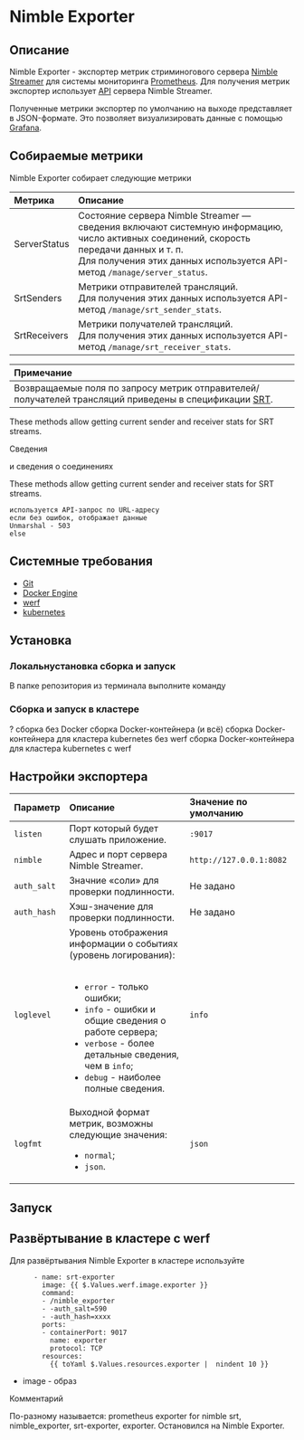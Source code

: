 # Nimble Exporter

## Описание

Nimble Exporter - экспортер метрик стриминогового сервера [Nimble Streamer](https://softvelum.com/nimble/) для системы мониторинга [Prometheus](https://prometheus.io/). Для получения метрик экспортер использует [API](https://softvelum.com/nimble/api/) сервера Nimble Streamer.

Полученные метрики экспортер по умолчанию на выходе представляет в JSON-формате. Это позволяет визуализировать данные с помощью [Grafana](https://grafana.com/).

## Собираемые метрики

Nimble Exporter собирает следующие метрики

| Метрика | Описание |
| :--- | :--- |
| ServerStatus | Состояние сервера Nimble Streamer — сведения включают системную информацию, число активных соединений, скорость передачи данных и т. п.<br />Для получения этих данных используется API-метод `/manage/server_status`. |
| SrtSenders | Метрики отправителей трансляций.<br />Для получения этих данных используется API-метод `/manage/srt_sender_stats`. |
| SrtReceivers | Метрики получателей трансляций.<br />Для получения этих данных используется API-метод `/manage/srt_receiver_stats`. |

| Примечание |
| :--- |
| Возвращаемые поля по запросу метрик отправителей/получателей трансляций приведены в спецификации [SRT](https://datatracker.ietf.org/doc/html/draft-sharabayko-srt-01). |


These methods allow getting current sender and receiver stats for SRT streams.

Сведения 

 и сведения о соединениях

These methods allow getting current sender and receiver stats for SRT streams.


	

	используется API-запрос по URL-адресу 
	если без ошибок, отображает данные
	Unmarshal - 503
	else

## Системные требования

* [Git](https://git-scm.com/)
* [Docker Engine](https://docs.docker.com/engine/install/)
* [werf](https://ru.werf.io/)
* [kubernetes](https://kubernetes.io/)

## Установка

### Локальнустановка сборка и запуск

В папке репозитория из терминала выполните команду


### Сборка и запуск в кластере


? сборка без Docker
сборка Docker-контейнера (и всё)
сборка Docker-контейнера для кластера kubernetes без werf
сборка Docker-контейнера для кластера kubernetes с werf

## Настройки экспортера

| Параметр | Описание | Значение по умолчанию |
| :--- | :--- | :--- |
| `listen` | Порт который будет слушать приложение. | `:9017` |
| `nimble` | Адрес и порт сервера Nimble Streamer. | `http://127.0.0.1:8082` |
| `auth_salt` | Значние «соли» для проверки подлинности. | Не задано |
| `auth_hash` | Хэш-значение для проверки подлинности. | Не задано |
| `loglevel` | Уровень отображения информации о событиях (уровень логирования):<ul><br /><li><code>error</code> - только ошибки;</li><li><code>info</code> - ошибки и общие сведения о работе сервера;</li><li><code>verbose</code> - более детальные сведения, чем в <code>info</code>;</li><li><code>debug</code> - наиболее полные сведения.</li></ul>| `info` |
| `logfmt` | Выходной формат метрик, возможны следующие значения:<br /><ul><li><code>normal</code>;</li><li><code>json</code>.</li></ul> | `json` |

## Запуск



## Развёртывание в кластере с werf

Для развёртывания Nimble Exporter в кластере используйте 

```shell
      - name: srt-exporter
        image: {{ $.Values.werf.image.exporter }}
        command:
        - /nimble_exporter
        - -auth_salt=590
        - -auth_hash=xxxx
        ports:
        - containerPort: 9017
          name: exporter
          protocol: TCP
        resources:
          {{ toYaml $.Values.resources.exporter |  nindent 10 }}
```

* image - образ

Комментарий

По-разному называется: prometheus exporter for nimble srt, nimble_exporter, srt-exporter, exporter. Остановился на Nimble Exporter.
